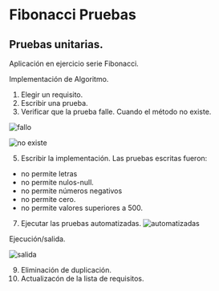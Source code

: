# Fibonacci Pruebas

## Pruebas unitarias.

Aplicación en ejercicio serie Fibonacci.

Implementación de Algoritmo.

1. Elegir un requisito.
2. Escribir una prueba.
3. Verificar que la prueba falle.
Cuando el método no existe.

![fallo](https://user-images.githubusercontent.com/53060309/172519826-206bfa63-bbe4-4117-a897-176126133053.jpeg)

![no existe](https://user-images.githubusercontent.com/53060309/172519854-16cae389-71f2-48d9-8df0-a247cbdca57e.jpeg)

5. Escribir la implementación.
Las pruebas escritas fueron:
* no permite letras 
* no permite nulos-null.
* no permite números negativos
* no permite cero. 
* no permite valores superiores a 500.

7. Ejecutar las pruebas automatizadas.
![automatizadas](https://user-images.githubusercontent.com/53060309/172520651-f4817101-33e6-4558-a8ac-2a071a517c5b.jpeg)

Ejecución/salida.

![salida](https://user-images.githubusercontent.com/53060309/172520703-c32ecae2-b3e1-4320-9669-8cd244ab0643.jpeg)

9. Eliminación de duplicación.
10. Actualizacón de la lista de requisitos.
